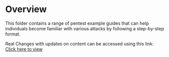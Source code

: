 # Overview
 This folder contains a range of pentest example guides that can help individuals become familiar with various attacks by following a step-by-step format.
 
 Real Changes with updates on content can be accessed using this link: [Click here to view](https://noiseless-apple-a30.notion.site/Pentest-Case-Examples-72ee9e214e1246fb9bbc565d7506ddc4)
